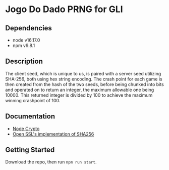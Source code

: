 # Jogo Do Dado PRNG for GLI
## Dependencies
- node v16.17.0
- npm v9.8.1

## Description
The client seed, which is unique to us, is paired with a server seed utilizing SHA-256, both using hex string encoding. The crash point for each game is then created from the hash of the two seeds, before being chunked into bits and operated on to return an integer, the maximum allowable one being 10000. This returned integer is divided by 100 to achieve the maximum winning crashpoint of 100.

## Documentation
- [Node Crypto](https://nodejs.org/api/crypto.html)
- [Open SSL's implementation of SHA256](https://www.openssl.org/docs/man1.1.1/man3/SHA256.html)

## Getting Started
Download the repo, then run `npm run start`.